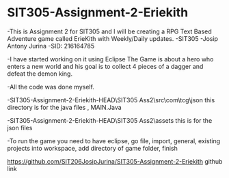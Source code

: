 # SIT305-Assignment-2-Eriekith
-This is Assignment 2 for SIT305 and I will be creating a RPG Text Based Adventure game called ErieKith with Weekly/Daily updates.
-SIT305
-Josip Antony Jurina
-SID: 216164785

-I have started working on it using Eclipse
The Game is about a hero who enters a new world and his goal is to collect 4 pieces of a dagger and defeat the demon king.

-All the code was done myself.

-SIT305-Assignment-2-Eriekith-HEAD\SIT305 Ass2\src\com\tcg\json this directory is for the java files , MAIN.Java

-SIT305-Assignment-2-Eriekith-HEAD\SIT305 Ass2\assets this is for the json files

-To run the game you need to have eclipse, go file, import, general, existing projects into workspace, add directory of game folder, finish


https://github.com/SIT206JosipJurina/SIT305-Assignment-2-Eriekith github link
